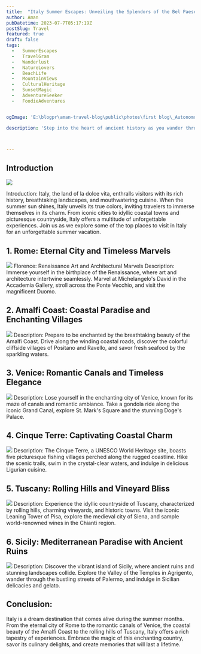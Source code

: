 ```yaml
---
title:  "Italy Summer Escapes: Unveiling the Splendors of the Bel Paese"
author: Aman
pubDatetime: 2023-07-7T05:17:19Z
postSlug: Travel
featured: true
draft: false
tags:
  -   SummerEscapes
  -   TravelGram
  -   Wanderlust
  -   NatureLovers
  -   BeachLife
  -   MountainViews
  -   CulturalHeritage
  -   SunsetMagic
  -   AdventureSeeker
  -   FoodieAdventures


ogImage: 'E:\blogpr\aman-travel-blog\public\photos\first blog\_Autonomous Wea 0.png'

description: 'Step into the heart of ancient history as you wander through Rome's grandeur. Explore iconic landmarks like the Colosseum and Roman Forum, be captivated by the artistic treasures in the Vatican City, and toss a coin into the Trevi Fountain for a wish. '



---
```

## Introduction

![](https://travellersworldwide.com/wp-content/uploads/2023/03/Shutterstock_1603419826.jpg.webp)

Introduction:
Italy, the land of la dolce vita, enthralls visitors with its rich history, breathtaking landscapes, and mouthwatering cuisine. When the summer sun shines, Italy unveils its true colors, inviting travelers to immerse themselves in its charm. From iconic cities to idyllic coastal towns and picturesque countryside, Italy offers a multitude of unforgettable experiences. Join us as we explore some of the top places to visit in Italy for an unforgettable summer vacation.

## 1. Rome: Eternal City and Timeless Marvels
![](https://thesisterswhovoyage.com/wp-content/uploads/2023/05/rome-the-eternal-city.jpg)
Florence: Renaissance Art and Architectural Marvels
Description: Immerse yourself in the birthplace of the Renaissance, where art and architecture intertwine seamlessly. Marvel at Michelangelo's David in the Accademia Gallery, stroll across the Ponte Vecchio, and visit the magnificent Duomo.

## 2. Amalfi Coast: Coastal Paradise and Enchanting Villages
![](https://cdn.kimkim.com/files/a/content_articles/featured_photos/7f00acd34f56ee646fd313396644e2f29d2d2f86/big-103979b2d7f349ad4cbb6349581f1230.jpg)
Description: Prepare to be enchanted by the breathtaking beauty of the Amalfi Coast. Drive along the winding coastal roads, discover the colorful cliffside villages of Positano and Ravello, and savor fresh seafood by the sparkling waters.

## 3. Venice: Romantic Canals and Timeless Elegance
![](https://lp-cms-production.imgix.net/2021-06/GettyRF_543346423.jpg)
Description: Lose yourself in the enchanting city of Venice, known for its maze of canals and romantic ambiance. Take a gondola ride along the iconic Grand Canal, explore St. Mark's Square and the stunning Doge's Palace.

## 4. Cinque Terre: Captivating Coastal Charm
![](https://workation.com/wp-content/uploads/2023/02/sung-jin-cho-Y385ogps3-E-unsplash.jpg)
Description: The Cinque Terre, a UNESCO World Heritage site, boasts five picturesque fishing villages perched along the rugged coastline. Hike the scenic trails, swim in the crystal-clear waters, and indulge in delicious Ligurian cuisine.

## 5. Tuscany: Rolling Hills and Vineyard Bliss
![](https://eternalarrival.com/wp-content/uploads/2023/03/tuscany-road-trip-shutterstock_2230415385.jpg)
Description: Experience the idyllic countryside of Tuscany, characterized by rolling hills, charming vineyards, and historic towns. Visit the iconic Leaning Tower of Pisa, explore the medieval city of Siena, and sample world-renowned wines in the Chianti region.

## 6. Sicily: Mediterranean Paradise with Ancient Ruins
![](https://www.paesana.com/hubfs/Blog/Sicily%20Italy%20landscape%20with%20water%20and%20homes%20in%20background.jpg)
Description: Discover the vibrant island of Sicily, where ancient ruins and stunning landscapes collide. Explore the Valley of the Temples in Agrigento, wander through the bustling streets of Palermo, and indulge in Sicilian delicacies and gelato.

## Conclusion:
Italy is a dream destination that comes alive during the summer months. From the eternal city of Rome to the romantic canals of Venice, the coastal beauty of the Amalfi Coast to the rolling hills of Tuscany, Italy offers a rich tapestry of experiences. Embrace the magic of this enchanting country, savor its culinary delights, and create memories that will last a lifetime.

